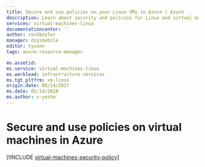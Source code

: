 ```yaml
---
title: Secure and use policies on your Linux VMs in Azure | Azure
description: Learn about security and policies for Linux and virtual machines in Azure.
services: virtual-machines-linux
documentationcenter: ''
author: rockboyfor
manager: digimobile
editor: tysonn
tags: azure-resource-manager

ms.assetid:
ms.service: virtual-machines-linux
ms.workload: infrastructure-services
ms.tgt_pltfrm: vm-linux
origin.date: 08/14/2017
ms.date: 05/14/2018
ms.author: v-yeche
---
```


# Secure and use policies on virtual machines in Azure

[!INCLUDE [virtual-machines-security-policy](../../../includes/virtual-machines-security-policy.md)]

<!--Update_Description: update meta properties -->